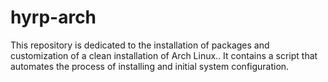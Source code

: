 # hyrp-arch
This repository is dedicated to the installation of packages and customization of a clean installation of Arch Linux.. It contains a script that automates the process of installing and initial system configuration.
